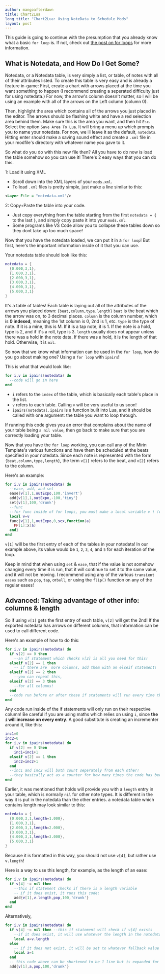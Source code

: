 ```yaml
---
author: mangoafterdawn
title: Chart2Lua
long_title: "Chart2Lua: Using NoteData to Schedule Mods"
layout: post
---
```

This guide is going to continue with the presumption that you already know what a basic `for loop` is.
If not, check out [the post on for loops](./for-loops.md) for more information.

## What is Notedata, and How Do I Get Some?
Notedata, or a Notedata table, is very simply a list, or table, of notes with all of their attributes listed.
To create this table is very easy and is already a feature in-game:
First, create a chart with arrows placed at the time you want something to happen (I recommend creating a seperated difficulty just for using notedata.) For now, the arrow's column doesn't matter, so I will be using an example with all of the arrows on the Left column (column 0).

Then, highlight the area which contains all of the arrows you just  placed in the editor. The arrows should be flashing white and have a red selection area behind them. Make sure this is the area you want, and then hit `Esc`. Select the option `Save Area To Lua`. It will bring a menu up which prompts you to name your notedata. For now, we ill leave it as the default, `notedata`. Hitting enter should make a saving sound effect and create a `.xml` file in your modfile's directory with whatever name you gave to it.

So what do you do with this new file then? All you have to do now is load the table somehow so you can use it! There's 2 easy ways that you can do this.

1: Load it using XML
- Scroll down into the XML layers of your `mods.xml`.
- To load `.xml` files is pretty simple, just make a line similar to this:

```xml
<Layer File = "notedata.xml"/>
```

2: Copy+Paste the table into your code.
- Just copy everything from the table starting from the first `notedata = {` to the last `}`, and simply copy paste it into your `mods.xml`. 
- Some programs like VS Code allow you to collapse these tables down so they dont take up too much space!

Now that you have the notedata loaded, we can put it in a `for loop`! But first, here's the important information inside of it that you can use.

Your notedata table should look like this:
```lua
notedata = {
  {0.000,3,1},
  {1.000,3,1},
  {2.000,3,1},
  {3.000,3,1},
  {4.000,3,1},
  {5.000,3,1}
}
```
It's a table of tables! Each table is laying out all of the attributes of the arrows you placed down:
`{beat,column,type,length}`
`beat` is the beat which the arrow was on, to 3 decimal places.
`column` is the column number, which is **0 indexed**, meaning the 1st column is 0, 2nd is 1, etc.
`type` is the type of note. If it is a mine, this is M. If it is a tap note, it is 1. If the note is a hold, type is 2, and if it's a roll, type is 3.
`length` usually does not appear unless there was a hold in the note data. If there was a hold, it is the length of that hold. Otherwise, it is `nil`.

So now that we know what information can be used in the `for loop`, how do you go about making one? Using a `for loop` with `ipairs`!

This is what that would look like:
```lua
for i,v in ipairs(notedata) do
  --code will go in here
end
```

- `i` refers to the `index` of the table, which is basically each table's place in the list.
- `v` refers to each table. Calling `v` will be very useful to us soon!
- `ipairs(notedata)`. `ipairs` is a function built into Lua, and it should be called with one argument: the table you want to loop through.

If running this code gives you an error that complains about the name of your table being `a nil value`, then go back to make sure that you are correctly loading your table.

Now that you have the `for loop` working, you can call any of the Mirin Template's various functions and have them be scheduled at the beats specified in your notedata. Since each note is represented with the form `{beat,column,type,length}`, the term `v[1]` refers to the beat, and `v[2]` refers to the column.

Here's an example:

```lua
for i,v in ipairs(notedata) do
  --ease, add, and set
  ease{v[1],1,outExpo,100,'invert'}
  add{v[1],1,outExpo,-100,'tiny'}
  set{v[1],100,'drunk'}
  --func
  --for func inside of for loops, you must make a local variable v ! (or whatever else you called it!)
  local v=v
  func{v[1],1,outExpo,0,scx,function(a)
    PP[1]:x(a)
  end}
end
```
`v[1]` will be the first entry of each of the tables in your notedata! In our example above, its value would be `1`, `2`, `3`, `4`, and `5` for each iteration of the loop.

Keep in mind that when using `set` & `ease`, that if the value is not somehow changing every time it is run, that it will continue to set it to the same value, and it will not be moving. I recommend using any of the various `transient eases` such as `pop`, `tap`, or`bell`, or using the `flip()` function on any of the regular eases!

## Advanced: Taking advantage of other info: columns & length
So if using `v[1]` gets the first entry of each table, `v[2]` will get the 2nd! If the exported notedata has arrows on different columns, that information can be used to call different code.

Here's an example of how to do this:

```lua
for i,v in ipairs(notedata) do
  if v[2] == 0 then
    --an if statement which checks v[2] is all you need for this!
  elseif v[2] == 1 then
    -- if there are  more columns, add them with an elseif statement!
  elseif v[2] == 2 then
    --you can repeat this,
  elseif v[2] == 3 then
    --for all columns!
  end
  --code run before or after these if statements will run every time there is an entry.
end
```

Any code run inside of the if statements will only run on their respective column! Be careful if you are using maths which relies on using `i`, since **the `i` will increase on every entry**. A good substitute is creating an incrementer around it, like this:

```lua
inc1=0
inc2=0
for i,v in ipairs(notedata) do
  if v[2] == 0 then
    inc1=inc1+1
  elseif v[2] == 1 then
    inc2=inc2+1
  end
  --inc1 and inc2 will both count seperately from each other!
  --they basically act as a counter for how many times the code has been run.
end
```

Earlier, it was mentioned that holds will provide you with a `length` entry in your table, which is normally `nil` for other note types. It is different in the way it is put in the notedata than the other entries. a notedata table which contains length may look similar to this:

```lua
notedata = {
  {0.000,3,1,length=1.000},
  {1.000,3,1},
  {2.000,3,1,length=2.000},
  {3.000,3,1},
  {4.000,3,1,length=3.000},
  {5.000,3,1}
}
```

Because it is formatted in this way, you should not use `v[4]`, but rather use `v.length`!

Here is a way to use this length, for example, as the length of an ease:

```lua
for i,v in ipairs(notedata) do
  if v[4] ~= nil then
    --this if statement checks if there is a length variable
    -- if it does exist, it runs this code:
    add{v[1],v.length,pop,100,'drunk'}
  end
end
```

Alternatively,

```lua
for i,v in ipairs(notedata) do
  if v[4] ~= nil then --this if statement will check if v[4] exists
    --if it does exist, it will use whatever the length in the notedata says.
    local a=v.length 
  else
    -- if it does not exist, it will be set to whatever fallback value 'a' is set to! 
    local a=1 
  end
  -- this code above can be shortened to be 1 line but is expanded for explanation.
  add{v[1],a,pop,100,'drunk'}
```
